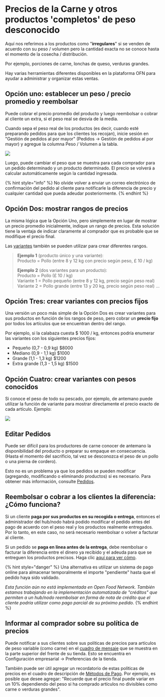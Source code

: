 # Precios de la Carne y otros productos 'completos' de peso desconocido

Aquí nos referimos a los productos como "**irregulares**" si se venden de acuerdo con su peso / volumen pero la cantidad exacta no se conoce hasta el momento de la cosecha / distribución.

Por ejemplo, porciones de carne, lonchas de queso, verduras grandes.

Hay varias herramientas diferentes disponibles en la plataforma OFN para ayudar a administrar y organizar estas ventas. 

## Opción uno: establecer un peso / precio promedio y reembolsar

Puede cobrar el precio promedio del producto y luego reembolsar o cobrar al cliente un extra, si el peso real se desvía de la media.

Cuando sepa el peso real de los productos \(es decir, cuando esté preparando pedidos para que los clientes los recojan\), inicie sesión en "Gestión de pedidos al por mayor" \(Pedidos -&gt; Gestión de pedidos al por mayor\) y agregue la columna Peso / Volumen a la tabla.

![](../../.gitbook/assets/bom1.jpg)

Luego, puede cambiar el peso que se muestra para cada comprador para un pedido determinado y un producto determinado. El precio se volverá a calcular automáticamente según la cantidad ingresada.

{% hint style="info" %}
No olvide volver a enviar un correo electrónico de confirmación del pedido al cliente para notificarle la diferencia de precio y cualquier cantidad que pueda adeudar posteriormente.
{% endhint %}

## Opción Dos: mostrar rangos de precios 

La misma lógica que la Opción Uno, pero simplemente en lugar de mostrar un precio promedio inicialmente, indique un rango de precios. Esta solución tiene la ventaja de indicar claramente al comprador que es probable que se modifique el precio final.

Las [variantes](product-variants.md) también se pueden utilizar para crear diferentes rangos.

> **Ejemplo 1** \(producto único y una variante\):  
> Producto = Pollo \(entre 8 y 12 kg con precio según peso, £ 10 / kg\)
>
> **Ejemplo 2** \(dos variantes para un producto\):  
> Producto = Pollo \(£ 10 / kg\)  
> Variante 1 = Pollo pequeño \(entre 8 y 12 kg, precio según peso real\)  
> Variante 2 = Pollo grande \(entre 13 y 20 kg, precio según peso real\) ...

## Opción Tres: crear variantes con precios fijos 

Una versión un poco más simple de la Opción Dos es crear variantes para sus productos en función de los rangos de peso, pero cobrar un **precio fijo** por todos los artículos que se encuentran dentro del rango.

Por ejemplo, si la calabaza cuesta $ 1000 / kg, entonces podría enumerar las variantes con los siguientes precios fijos:

* Pequeño \(0,7 - 0,9 kg\) $8000
* Mediano \(0,9 - 1,1 kg\) $1000
* Grande \(1,1 - 1,3 kg\) $1200
* Extra grande \(1,3 - 1,5 kg\) $1500

## Opción Cuatro: crear variantes con pesos conocidos

Si conoce el peso de todo su pescado, por ejemplo, de antemano puede utilizar la función de variante para mostrar directamente el precio exacto de cada artículo. Ejemplo:

![](../../.gitbook/assets/bom2.jpg)

## Editar Pedidos 

Puede ser difícil para los productores de carne conocer de antemano la disponibilidad del producto o preparar su empaque en consecuencia. \(Hasta el momento del sacrificio, tal vez se desconozca el peso de un pollo o una pierna de cordero\).

Esto no es un problema ya que los pedidos se pueden modificar \(agregando, modificando o eliminando productos\) si es necesario. Para obtener más información, consulte [Pedidos](../orders/). 

## Reembolsar o cobrar a los clientes la diferencia: ¿Cómo funciona? 

Si un cliente **paga por sus productos en su recogida o entrega**, entonces el administrador del hub/nodo habrá podido modificar el pedido antes del pago de acuerdo con el peso real y los productos realmente entregados. Por lo tanto, en este caso, no será necesario reembolsar o volver a facturar al cliente.

Si un pedido se **paga en línea antes de la entrega**, debe reembolsar o facturar la diferencia entre el dinero ya recibido y el adeuda para que se entreguen los productos precisos. Haga clic [aquí para ver cómo](../orders/refund-payments.md).

{% hint style="danger" %}
Una alternativa es utilizar un sistema de pago online para almacenar temporalmente el importe "pendiente" hasta que el pedido haya sido validado.

_Esta función aún no está implementada en Open Food Network. También estamos trabajando en la implementación automatizada de "créditos" que permiten a un hub/nodo reembolsar en forma de nota de crédito que el cliente podría utilizar como pago parcial de su próximo pedido._ 
{% endhint %}

## Informar al comprador sobre su política de precios

Puede notificar a sus clientes sobre sus políticas de precios para artículos de peso variable \(como carne\) en el [cuadro de mensaje](../enterprise-profile/enterprise-settings.md) que se muestra en la parte superior del frente de su tienda. Esto se encuentra en Configuración empresarial -&gt; Preferencias de la tienda.

También puede ser útil agregar un recordatorio de estas políticas de precios en el cuadro de descripción de [Métodos de Pago](../shopfront/payment-methods.md). Por ejemplo, es posible que desee agregar: "Recuerde que el precio final puede variar en un 10% dependiendo del peso si ha comprado artículos no divisibles como carne o verduras grandes".

